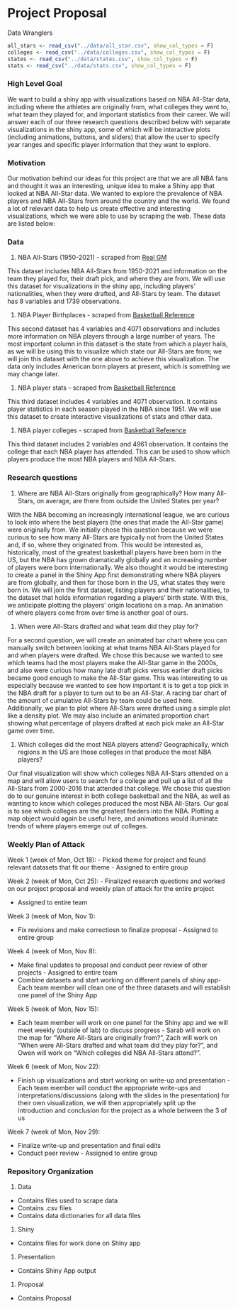 Project Proposal
================
Data Wranglers

``` r
all_stars <- read_csv("../data/all_star.csv", show_col_types = F)
colleges <- read_csv("../data/colleges.csv", show_col_types = F)
states <- read_csv("../data/states.csv", show_col_types = F)
stats <- read_csv("../data/stats.csv", show_col_types = F)
```

### High Level Goal

We want to build a shiny app with visualizations based on NBA All-Star
data, including where the athletes are originally from, what colleges
they went to, what team they played for, and important statistics from
their career. We will answer each of our three research questions
described below with separate visualizations in the shiny app, some of
which will be interactive plots (including animations, buttons, and
sliders) that allow the user to specify year ranges and specific player
information that they want to explore.

### Motivation

Our motivation behind our ideas for this project are that we are all NBA
fans and thought it was an interesting, unique idea to make a Shiny app
that looked at NBA All-Star data. We wanted to explore the prevalence of
NBA players and NBA All-Stars from around the country and the world. We
found a lot of relevant data to help us create effective and interesting
visualizations, which we were able to use by scraping the web. These
data are listed below:

### Data

1.  NBA All-Stars (1950-2021) - scraped from [Real
    GM](https://basketball.realgm.com/)

This dataset includes NBA All-Stars from 1950-2021 and information on
the team they played for, their draft pick, and where they are from. We
will use this dataset for visualizations in the shiny app, including
players’ nationalities, when they were drafted, and All-Stars by team.
The dataset has 8 variables and 1739 observations.

1.  NBA Player Birthplaces - scraped from [Basketball
    Reference](https://www.basketball-reference.com/)

This second dataset has 4 variables and 4071 observations and includes
more information on NBA players through a large number of years. The
most important column in this dataset is the state from which a player
hails, as we will be using this to visualize which state our All-Stars
are from; we will join this dataset with the one above to achieve this
visualization. The data only includes American born players at present,
which is something we may change later.

1.  NBA player stats - scraped from [Basketball
    Reference](https://www.basketball-reference.com/)

This third dataset includes 4 variables and 4071 observation. It
contains player statistics in each season played in the NBA since 1951.
We will use this dataset to create interactive visualizations of stats
and other data.

1.  NBA player colleges - scraped from [Basketball
    Reference](https://www.basketball-reference.com/)

This third dataset includes 2 variables and 4961 observation. It
contains the college that each NBA player has attended. This can be used
to show which players produce the most NBA players and NBA All-Stars.

### Research questions

1.  Where are NBA All-Stars originally from geographically? How many
    All-Stars, on average, are there from outside the United States per
    year?

With the NBA becoming an increasingly international league, we are
curious to look into where the best players (the ones that made the
All-Star game) were originally from. We initially chose this question
because we were curious to see how many All-Stars are typically not from
the United States and, if so, where they originated from. This would be
interested as, historically, most of the greatest basketball players
have been born in the US, but the NBA has grown dramatically globally
and an increasing number of players were born internationally. We also
thought it would be interesting to create a panel in the Shiny App first
demonstrating where NBA players are from globally, and then for those
born in the US, what states they were born in. We will join the first
dataset, listing players and their nationalities, to the dataset that
holds information regarding a players’ birth state. With this, we
anticipate plotting the players’ origin locations on a map. An animation
of where players come from over time is another goal of ours.

1.  When were All-Stars drafted and what team did they play for?

For a second question, we will create an animated bar chart where you
can manually switch between looking at what teams NBA All-Stars played
for and when players were drafted. We chose this because we wanted to
see which teams had the most players make the All-Star game in the
2000s, and also were curious how many late draft picks versus earlier
draft picks became good enough to make the All-Star game. This was
interesting to us especially because we wanted to see how important it
is to get a top pick in the NBA draft for a player to turn out to be an
All-Star. A racing bar chart of the amount of cumulative All-Stars by
team could be used here. Additionally, we plan to plot where All-Stars
were drafted using a simple plot like a density plot. We may also
include an animated proportion chart showing what percentage of players
drafted at each pick make an All-Star game over time.

1.  Which colleges did the most NBA players attend? Geographically,
    which regions in the US are those colleges in that produce the most
    NBA players?

Our final visualization will show which colleges NBA All-Stars attended
on a map and will allow users to search for a college and pull up a list
of all the All-Stars from 2000-2016 that attended that college. We chose
this question do to our genuine interest in both college basketball and
the NBA, as well as wanting to know which colleges produced the most NBA
All-Stars. Our goal is to see which colleges are the greatest feeders
into the NBA. Plotting a map object would again be useful here, and
animations would illuminate trends of where players emerge out of
colleges.

### Weekly Plan of Attack

Week 1 (week of Mon, Oct 18): - Picked theme for project and found
relevant datasets that fit our theme - Assigned to entire group

Week 2 (week of Mon, Oct 25): - Finalized research questions and worked
on our project proposal and weekly plan of attack for the entire project
- Assigned to entire team

Week 3 (week of Mon, Nov 1):

-   Fix revisions and make correctiosn to finalize proposal - Assigned
    to entire group

Week 4 (week of Mon, Nov 8):

-   Make final updates to proposal and conduct peer review of other
    projects - Assigned to entire team
-   Combine datasets and start working on different panels of shiny app-
    Each team member will clean one of the three datasets and will
    establish one panel of the Shiny App

Week 5 (week of Mon, Nov 15):

-   Each team member will work on one panel for the Shiny app and we
    will meet weekly (outside of lab) to discuss progress - Sarab will
    work on the map for “Where All-Stars are originally from?”, Zach
    will work on “When were All-Stars drafted and what team did they
    play for?”, and Owen will work on “Which colleges did NBA All-Stars
    attend?”.

Week 6 (week of Mon, Nov 22):

-   Finish up visualizations and start working on write-up and
    presentation - Each team member will conduct the appropriate
    write-ups and interpretations/discussions (along with the slides in
    the presentation) for their own visualization, we will then
    appropriately split up the introduction and conclusion for the
    project as a whole between the 3 of us

Week 7 (week of Mon, Nov 29):

-   Finalize write-up and presentation and final edits
-   Conduct peer review - Assigned to entire group

### Repository Organization

1.  Data

-   Contains files used to scrape data
-   Contains .csv files
-   Contains data dictionaries for all data files

1.  Shiny

-   Contains files for work done on Shiny app

1.  Presentation

-   Contains Shiny App output

1.  Proposal

-   Contains Proposal
